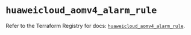 # `huaweicloud_aomv4_alarm_rule`

Refer to the Terraform Registry for docs: [`huaweicloud_aomv4_alarm_rule`](https://registry.terraform.io/providers/huaweicloud/huaweicloud/1.71.1/docs/resources/aomv4_alarm_rule).
